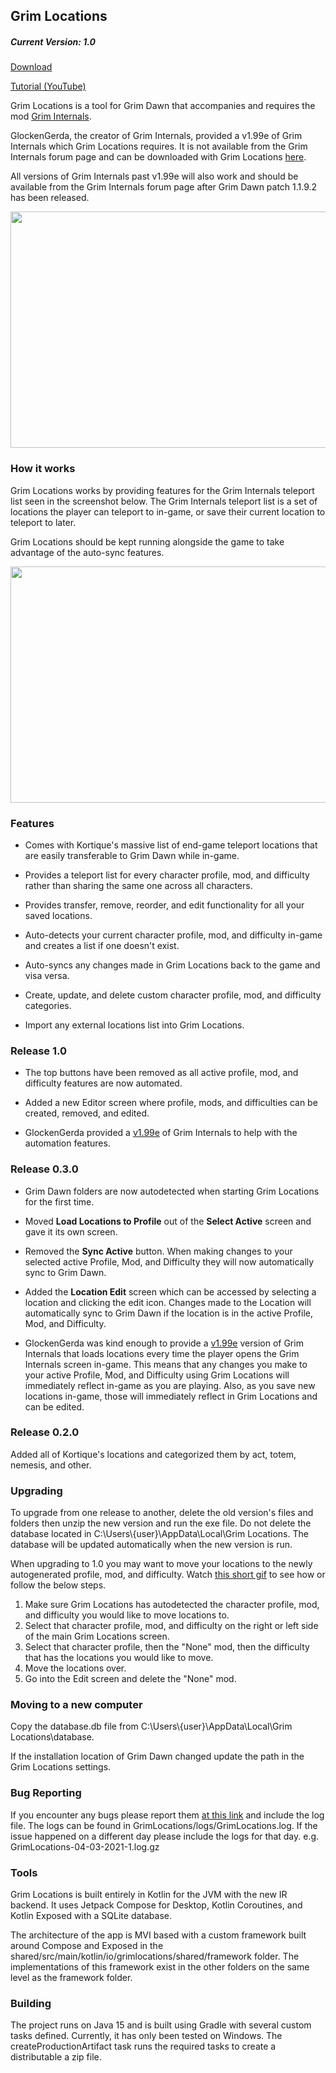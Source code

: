 ## Grim Locations

##### Current Version: 1.0

[Download](https://mega.nz/folder/eCZhVCbB#SiSgP5o_mnwQLmgP9C6EEA)

[Tutorial (YouTube)](https://youtu.be/EF83_pUdgZo)

Grim Locations is a tool for Grim Dawn that accompanies and requires the mod [Grim Internals](https://forums.crateentertainment.com/t/tool-grim-internals).

GlockenGerda, the creator of Grim Internals, provided a v1.99e of Grim Internals which Grim Locations requires. It is not available from the Grim Internals forum page and can be downloaded with Grim Locations [here](https://mega.nz/folder/eCZhVCbB#SiSgP5o_mnwQLmgP9C6EEA).

All versions of Grim Internals past v1.99e will also work and should be available from the Grim Internals forum page after Grim Dawn patch 1.1.9.2 has been released.

<img src="https://i.imgur.com/vZVNNUR.png" width="672" height="378" />

### How it works

Grim Locations works by providing features for the Grim Internals teleport list seen in the screenshot below.
The Grim Internals teleport list is a set of locations the player can teleport to in-game, or save their current location to teleport to later.

Grim Locations should be kept running alongside the game to take advantage of the auto-sync features.

<img src="https://i.imgur.com/PAIE2zr.png" width="672" height="378" />

### Features

- Comes with Kortique's massive list of end-game teleport locations that are easily transferable to Grim Dawn while in-game.

- Provides a teleport list for every character profile, mod, and difficulty rather than sharing the same one across all characters.
- Provides transfer, remove, reorder, and edit functionality for all your saved locations.
- Auto-detects your current character profile, mod, and difficulty in-game and creates a list if one doesn't exist.
- Auto-syncs any changes made in Grim Locations back to the game and visa versa.
- Create, update, and delete custom character profile, mod, and difficulty categories.
- Import any external locations list into Grim Locations.

### Release 1.0

- The top buttons have been removed as all active profile, mod, and difficulty features are now automated.

- Added a new Editor screen where profile, mods, and difficulties can be created, removed, and edited.
- GlockenGerda provided a [v1.99e](https://mega.nz/folder/eCZhVCbB#SiSgP5o_mnwQLmgP9C6EEA) of Grim Internals to help with the automation features.

### Release 0.3.0

- Grim Dawn folders are now autodetected when starting Grim Locations for the first time.

- Moved **Load Locations to Profile** out of the **Select Active** screen and gave it its own screen.
- Removed the **Sync Active** button. When making changes to your selected active Profile, Mod, and Difficulty they will now automatically sync to Grim Dawn.
- Added the **Location Edit** screen which can be accessed by selecting a location and clicking the edit icon. Changes made to the Location will automatically sync to Grim Dawn if the location is in the active Profile, Mod, and Difficulty.
- GlockenGerda was kind enough to provide a [v1.99e](https://mega.nz/folder/eCZhVCbB#SiSgP5o_mnwQLmgP9C6EEA) version of Grim Internals that loads locations every time the player opens the Grim Internals screen in-game. This means that any changes you make to your active Profile, Mod, and Difficulty using Grim Locations will immediately reflect in-game as you are playing. Also, as you save new locations in-game, those will immediately reflect in Grim Locations and can be edited.

### Release 0.2.0

Added all of Kortique's locations and categorized them by act, totem, nemesis, and other.

### Upgrading

To upgrade from one release to another, delete the old version's files and folders then unzip the new version and run the exe file. Do not delete the database located in C:\Users\\{user}\AppData\Local\Grim Locations. The database will be updated automatically when the new version is run.

When upgrading to 1.0 you may want to move your locations to the newly autogenerated profile, mod, and difficulty. Watch [this short gif](https://i.imgur.com/q3scMbm.gifv) to see how or follow the below steps.

1. Make sure Grim Locations has autodetected the character profile, mod, and difficulty you would like to move locations to.
2. Select that character profile, mod, and difficulty on the right or left side of the main Grim Locations screen.
3. Select that character profile, then the "None" mod, then the difficulty that has the locations you would like to move.
4. Move the locations over.
5. Go into the Edit screen and delete the "None" mod.

### Moving to a new computer
Copy the database.db file from C:\Users\\{user}\\AppData\Local\Grim Locations\database. 

If the installation location of Grim Dawn changed update the path in the Grim Locations settings.

### Bug Reporting

If you encounter any bugs please report them [at this link](https://github.com/recursivelftr/Grim-Locations/issues) and include the log file.
The logs can be found in GrimLocations/logs/GrimLocations.log.
If the issue happened on a different day please include the logs for that day. e.g. GrimLocations-04-03-2021-1.log.gz

### Tools

Grim Locations is built entirely in Kotlin for the JVM with the new IR backend. It uses Jetpack Compose for Desktop, Kotlin Coroutines, and Kotlin Exposed with a SQLite database.

The architecture of the app is MVI based with a custom framework built around Compose and Exposed in the shared/src/main/kotlin/io/grimlocations/shared/framework folder. The implementations of this framework exist in the other folders on the same level as the framework folder.

### Building
The project runs on Java 15 and is built using Gradle with several custom tasks defined. Currently, it has only been tested on Windows. The createProductionArtifact task runs the required tasks to create a distributable a zip file.
